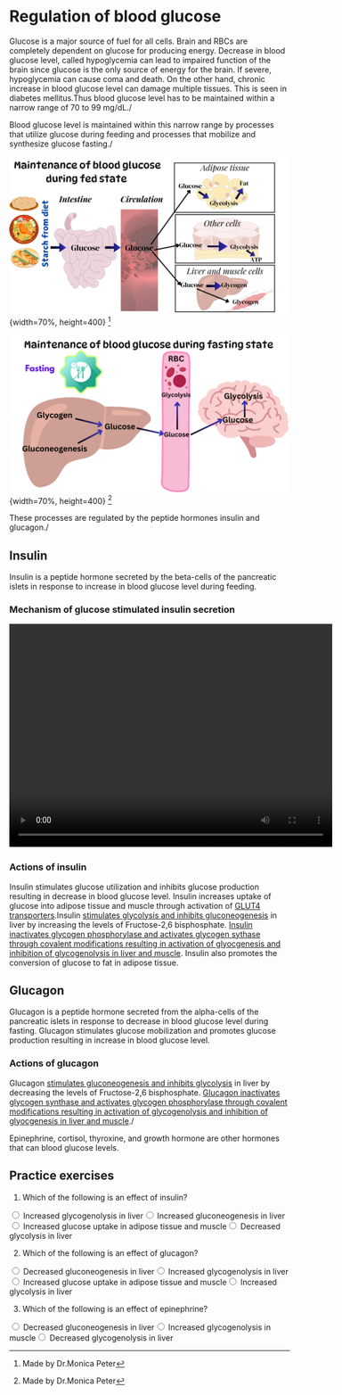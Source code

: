 # Regulation of blood glucose

Glucose is a major source of fuel for all cells. Brain and RBCs are completely dependent on glucose for producing energy. Decrease in blood glucose level, called hypoglycemia can lead to impaired function of the brain since glucose is the only source of energy for the brain. If severe, hypoglycemia can cause coma and death. On the other hand, chronic increase in blood glucose level can damage multiple tissues. This is seen in diabetes mellitus.Thus blood glucose level has to be maintained within a narrow range of 70 to 99 mg/dL./

Blood glucose level is maintained within this narrow range by processes that utilize glucose during feeding and processes that mobilize and synthesize glucose fasting./


![](Images/feeding.png){width=70%, height=400}
[^2]

![](Images/fasting.png){width=70%, height=400}
[^2]

These processes are regulated by the peptide hormones insulin and glucagon./

## Insulin

Insulin is a peptide hormone secreted by the beta-cells of the pancreatic islets in response to increase in blood glucose level during feeding. 

### Mechanism of glucose stimulated insulin secretion

<video width="580" height="400" controls>
  <source src="Images/Inssec.mp4" type="video/mp4">
</video>

### Actions of insulin

Insulin stimulates glucose utilization and inhibits glucose production resulting in decrease in blood glucose level. Insulin increases uptake of glucose into adipose tissue and muscle through activation of [GLUT4 transporters](#glucose-transporters).Insulin [stimulates glycolysis and inhibits gluconeogenesis](#regulation-of-glycolysis-and-gluconeogenesis) in liver by increasing the levels of Fructose-2,6 bisphosphate. [Insulin inactivates glycogen phosphorylase and activates glycogen sythase through covalent modifications resulting in activation of glyocgenesis and inhibition of glycogenolysis in liver and muscle](#hormonal-regulation-of-glycogen-metabolism). Insulin also promotes the conversion of glucose to fat in adipose tissue.



## Glucagon

Glucagon is a peptide hormone secreted from the alpha-cells of the pancreatic islets in response to decrease in blood glucose level during fasting. Glucagon stimulates glucose mobilization and promotes glucose production resulting in increase in blood glucose level.

### Actions of glucagon

Glucagon [stimulates gluconeogenesis and inhibits glycolysis](#regulation-of-glycolysis-and-gluconeogenesis) in liver by decreasing the levels of Fructose-2,6 bisphosphate. [Glucagon inactivates glycogen synthase and activates glycogen phosphorylase through covalent modifications resulting in activation of glycogenolysis and inhibition of glyocgenesis in liver and muscle](#hormonal-regulation-of-glycogen-metabolism)./


Epinephrine, cortisol, thyroxine, and growth hormone are other hormones that can blood glucose levels. 



## Practice exercises

1. Which of the following is an effect of insulin?


<div class='webex-radiogroup' id='radio_ATECFNCWAN'><label><input type="radio" autocomplete="off" name="radio_ATECFNCWAN" value=""></input> <span>Increased glycogenolysis in liver</span></label><label><input type="radio" autocomplete="off" name="radio_ATECFNCWAN" value=""></input> <span>Increased gluconeogenesis in liver</span></label><label><input type="radio" autocomplete="off" name="radio_ATECFNCWAN" value="answer"></input> <span>Increased glucose uptake in adipose tissue and muscle</span></label><label><input type="radio" autocomplete="off" name="radio_ATECFNCWAN" value=""></input> <span>Decreased glycolysis in liver</span></label></div>


2. Which of the following is an effect of glucagon?


<div class='webex-radiogroup' id='radio_GPXJZIRJSJ'><label><input type="radio" autocomplete="off" name="radio_GPXJZIRJSJ" value=""></input> <span>Decreased gluconeogenesis in liver</span></label><label><input type="radio" autocomplete="off" name="radio_GPXJZIRJSJ" value="answer"></input> <span>Increased glycogenolysis in liver</span></label><label><input type="radio" autocomplete="off" name="radio_GPXJZIRJSJ" value=""></input> <span>Increased glucose uptake in adipose tissue and muscle</span></label><label><input type="radio" autocomplete="off" name="radio_GPXJZIRJSJ" value=""></input> <span>Increased glycolysis in liver</span></label></div>


3. Which of the following is an effect of epinephrine?


<div class='webex-radiogroup' id='radio_OMNUSCPCAD'><label><input type="radio" autocomplete="off" name="radio_OMNUSCPCAD" value=""></input> <span>Decreased gluconeogenesis in liver</span></label><label><input type="radio" autocomplete="off" name="radio_OMNUSCPCAD" value="answer"></input> <span>Increased glycogenolysis in muscle</span></label><label><input type="radio" autocomplete="off" name="radio_OMNUSCPCAD" value=""></input> <span>Decreased glycogenolysis in liver</span></label></div>








[^2]:Made by Dr.Monica Peter
